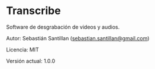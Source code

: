 # Transcribe
Software de desgrabación de videos y audios.

Autor: Sebastián Santillan (sebastian.santillan@gmail.com)

Licencia: MIT

Versión actual: 1.0.0